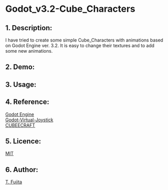 # Godot_v3.2-Cube_Characters
## 1. Description:
I have tried to create some simple Cube_Characters with animations based on Godot Engine ver. 3.2. 
It is easy to change their textures and to add some new animations.
## 2. Demo:

## 3. Usage:

## 4. Reference:
[Godot Engine](https://godotengine.org/)  
[Godot-Virtual-Joystick](https://github.com/rodrigofbm/Godot-Virtual-Joystick)  
[CUBEECRAFT](http://www.cubeecraft.com/)  
## 5. Licence:
[MIT](https://github.com/tcrksm/tool/blob/master/LICENCE)
## 6. Author:
[T. Fujita](https://github.com/T-Fujita)
